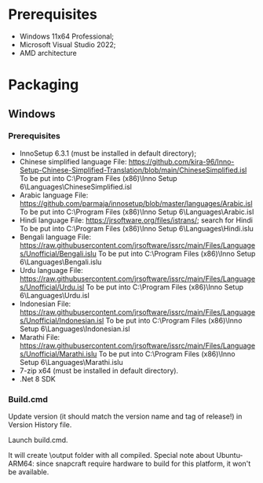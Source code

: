 # Prerequisites

- Windows 11x64 Professional;
- Microsoft Visual Studio 2022;
- AMD architecture

# Packaging

## Windows

### Prerequisites

- InnoSetup 6.3.1 (must be installed in default directory);
- Chinese simplified language
File: https://github.com/kira-96/Inno-Setup-Chinese-Simplified-Translation/blob/main/ChineseSimplified.isl
To be put into
C:\Program Files (x86)\Inno Setup 6\Languages\ChineseSimplified.isl
- Arabic language
File: https://github.com/parmaja/innosetup/blob/master/languages/Arabic.isl
To be put into
C:\Program Files (x86)\Inno Setup 6\Languages\Arabic.isl
- Hindi language
File: https://jrsoftware.org/files/istrans/; search for Hindi
To be put into
C:\Program Files (x86)\Inno Setup 6\Languages\Hindi.islu
- Bengali language
File: https://raw.githubusercontent.com/jrsoftware/issrc/main/Files/Languages/Unofficial/Bengali.islu
To be put into
C:\Program Files (x86)\Inno Setup 6\Languages\Bengali.islu
- Urdu language
File: https://raw.githubusercontent.com/jrsoftware/issrc/main/Files/Languages/Unofficial/Urdu.isl
To be put into
C:\Program Files (x86)\Inno Setup 6\Languages\Urdu.isl
- Indonesian
File: https://raw.githubusercontent.com/jrsoftware/issrc/main/Files/Languages/Unofficial/Indonesian.isl
To be put into
C:\Program Files (x86)\Inno Setup 6\Languages\Indonesian.isl
- Marathi
File: https://raw.githubusercontent.com/jrsoftware/issrc/main/Files/Languages/Unofficial/Marathi.islu
To be put into
C:\Program Files (x86)\Inno Setup 6\Languages\Marathi.islu
- 7-zip x64 (must be installed in default directory).
- .Net 8 SDK

### Build.cmd

Update version (it should match the version name and tag of release!) in Version History file. 

Launch build.cmd.

It will create <root>\output folder with all compiled.
Special note about Ubuntu-ARM64: since snapcraft require hardware to build for this platform, it won't be available.
